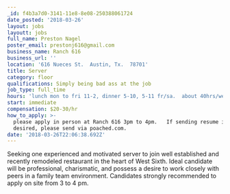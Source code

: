```yaml
---
_id: f4b3a7d0-3141-11e8-8e08-250388061724
date_posted: '2018-03-26'
layout: jobs
layoutt: jobs
full_name: Preston Nagel
poster_email: prestonj616@gmail.com
business_name: Ranch 616
business_url: ''
location: '616 Nueces St.  Austin, Tx.  78701'
title: Server
category: floor
qualifications: Simply being bad ass at the job
job_type: full_time
hours: 'lunch mon to fri 11-2, dinner 5-10, 5-11 fr/sa.  about 40hrs/week'
start: immediate
compensation: $20-30/hr
how_to_apply: >-
  please apply in person at Ranch 616 3pm to 4pm.   If sending resume is
  desired, please send via poached.com.
date: '2018-03-26T22:06:38.692Z'
---
```

Seeking one experienced and motivated server to join well established and recently remodeled restaurant in the heart of West Sixth. Ideal candidate will be professional, charismatic, and possess a desire to work closely with peers in a family team environment. Candidates strongly recommended to apply on site from 3 to 4 pm.
